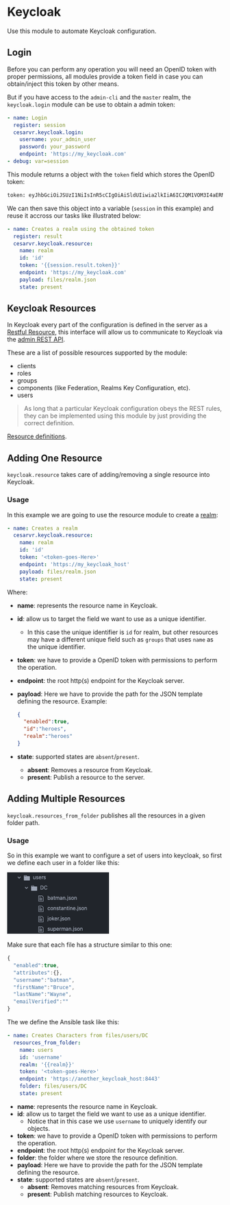 # Keycloak

Use this module to automate Keycloak configuration.


## Login 

Before you can perform any operation you will need an OpenID token with proper permissions, all modules provide a token field in case you can obtain/inject this token by other means. 

But if you have access to the ``admin-cli`` and the ``master`` realm, the ``keycloak.login`` module can be use to obtain a admin token: 

```yml 
- name: Login
  register: session
  cesarvr.keycloak.login:
    username: your_admin_user
    password: your_password
    endpoint: 'https://my_keycloak.com'
- debug: var=session
```

This module returns a object with the ``token`` field which stores the OpenID token: 

```sh
token: eyJhbGciOiJSUzI1NiIsInR5cCIgOiAiSldUIiwia2lkIiA6ICJQM1VOM3I4aERNNnlIeWRzNGVucjNncllRMDdYazgySEJmemRVZWx4N29JIn0.eyJqdGkiOiJlNzYyZDhjZS02ZDU5LTRjODktYWMzNi05ZTFmZTIzZDI1ODkiLCJleHAiOjE2NDA4NjI5NzQsIm5iZiI6MCwiaWF0IjoxNjQwODYyOTE0LCJpc3MiOiJodHRwczovL3Nzby1jdmFsZGV6ci1zdGFnZS5hcHBzLnNhbmRib3gtbTIubGw5ay5wMS5vcGVuc2hpZnRhcHBzLmNvbS9hdXRoL3JlYWxtcy9tYXN0ZXIiLCJzdWIiOiIxOTIwNz...

```

We can then save this object into a variable (``session`` in this example) and reuse it accross our tasks like illustrated below: 

```yml
- name: Creates a realm using the obtained token
  register: result
  cesarvr.keycloak.resource:
    name: realm
    id: 'id'
    token: '{{session.result.token}}'
    endpoint: 'https://my_keycloak.com'
    payload: files/realm.json
    state: present
```


## Keycloak Resources

In Keycloak every part of the configuration is defined in the server as a [Restful Resource](https://en.wikipedia.org/wiki/Representational_state_transfer), this interface will allow us to communicate to Keycloak via the [admin REST API](https://access.redhat.com/webassets/avalon/d/red-hat-single-sign-on/version-7.0.0/restapi/). 


These are a list of possible resources supported by the module: 

- clients
- roles
- groups
- components (like Federation, Realms Key Configuration, etc).
- users

> As long that a particular Keycloak configuration obeys the REST rules, they can be implemented using this module by just providing the correct definition.

[Resource definitions](https://github.com/cesarvr/keycloak-ansible-hello-world/tree/main/files).



## Adding One Resource

``keycloak.resource`` takes care of adding/removing a single resource into Keycloak.


### Usage
In this example we are going to use the resource module to create a [realm](https://access.redhat.com/documentation/en-us/red_hat_single_sign-on/7.2/html/getting_started_guide/creating_a_realm_and_user):

```yml
- name: Creates a realm
  cesarvr.keycloak.resource:
    name: realm
    id: 'id'
    token: '<token-goes-Here>'
    endpoint: 'https://my_keycloak_host'
    payload: files/realm.json
    state: present    
```

Where:

- **name**: represents the resource name in Keycloak.
- **id**: allow us to target the field we want to use as a unique identifier.
  - In this case the unique identifier is ``id`` for realm, but other resources may have a different unique field such as ``groups`` that uses ``name`` as the unique identifier.
- **token**: we have to provide a OpenID token with permissions to perform the operation.
- **endpoint**: the root http(s) endpoint for the Keycloak server.
- **payload**: Here we have to provide the path for the JSON template defining the resource. Example:

  ```json
  {
    "enabled":true,
    "id":"heroes",
    "realm":"heroes"
  }
  ```
- **state**: supported states are ``absent``/``present``.
   - **absent**: Removes a resource from Keycloak.
   - **present**: Publish a resource to the server.


## Adding Multiple Resources

``keycloak.resources_from_folder`` publishes all the resources in a given folder path.

### Usage
So in this example we want to configure a set of users into keycloak, so first we define each user in a folder like this:

![](https://github.com/cesarvr/keycloak-ansible-module/blob/main/docs/from_folder.png?raw=true)

Make sure that each file has a structure similar to this one:
```js
{
  "enabled":true,
  "attributes":{},
  "username":"batman",
  "firstName":"Bruce",
  "lastName":"Wayne",
  "emailVerified":""
}
```

The we define the Ansible task like this: 

```yml
- name: Creates Characters from files/users/DC
  resources_from_folder:
    name: users
    id: 'username'
    realm: '{{realm}}'
    token: '<token-goes-Here>'
    endpoint: 'https://another_keycloak_host:8443'
    folder: files/users/DC
    state: present
```

- **name**: represents the resource name in Keycloak.
- **id**: allow us to target the field we want to use as a unique identifier.
  -  Notice that in this case we use ``username`` to uniquely identify our objects.
- **token**: we have to provide a OpenID token with permissions to perform the operation.
- **endpoint**: the root http(s) endpoint for the Keycloak server.
- **folder**: the folder where we store the resource definition. 
- **payload**: Here we have to provide the path for the JSON template defining the resource.
- **state**: supported states are ``absent``/``present``.
   - **absent**: Removes matching resources from Keycloak.
   - **present**: Publish matching resources to Keycloak.
